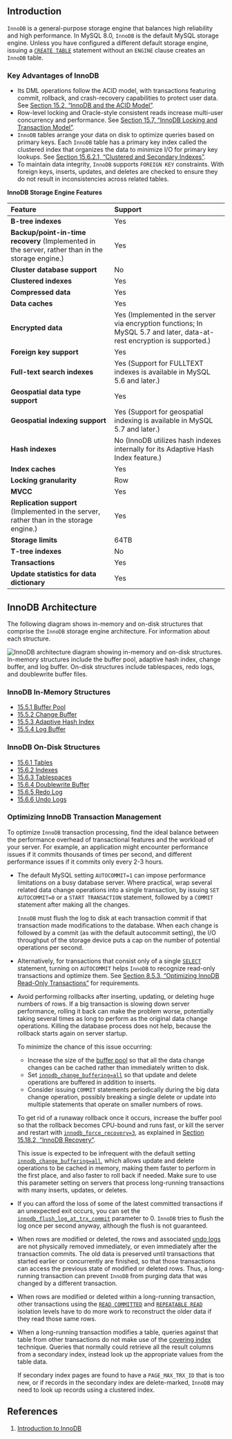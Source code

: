 ## Introduction

`InnoDB` is a general-purpose storage engine that balances high reliability and high performance. In MySQL 8.0, `InnoDB` is the default MySQL storage engine. Unless you have configured a different default storage engine, issuing a [`CREATE TABLE`](https://dev.mysql.com/doc/refman/8.0/en/create-table.html) statement without an `ENGINE` clause creates an `InnoDB` table.



### Key Advantages of InnoDB

- Its DML operations follow the ACID model, with transactions featuring commit, rollback, and crash-recovery capabilities to protect user data. See [Section 15.2, “InnoDB and the ACID Model”](https://dev.mysql.com/doc/refman/8.0/en/mysql-acid.html).
- Row-level locking and Oracle-style consistent reads increase multi-user concurrency and performance. See [Section 15.7, “InnoDB Locking and Transaction Model”](https://dev.mysql.com/doc/refman/8.0/en/innodb-locking-transaction-model.html).
- `InnoDB` tables arrange your data on disk to optimize queries based on primary keys. Each `InnoDB` table has a primary key index called the clustered index that organizes the data to minimize I/O for primary key lookups. See [Section 15.6.2.1, “Clustered and Secondary Indexes”](https://dev.mysql.com/doc/refman/8.0/en/innodb-index-types.html).
- To maintain data integrity, `InnoDB` supports `FOREIGN KEY` constraints. With foreign keys, inserts, updates, and deletes are checked to ensure they do not result in inconsistencies across related tables. 



**InnoDB Storage Engine Features**

| Feature                                                      | Support                                                      |
| :----------------------------------------------------------- | :----------------------------------------------------------- |
| **B-tree indexes**                                           | Yes                                                          |
| **Backup/point-in-time recovery** (Implemented in the server, rather than in the storage engine.) | Yes                                                          |
| **Cluster database support**                                 | No                                                           |
| **Clustered indexes**                                        | Yes                                                          |
| **Compressed data**                                          | Yes                                                          |
| **Data caches**                                              | Yes                                                          |
| **Encrypted data**                                           | Yes (Implemented in the server via encryption functions; In MySQL 5.7 and later, data-at-rest encryption is supported.) |
| **Foreign key support**                                      | Yes                                                          |
| **Full-text search indexes**                                 | Yes (Support for FULLTEXT indexes is available in MySQL 5.6 and later.) |
| **Geospatial data type support**                             | Yes                                                          |
| **Geospatial indexing support**                              | Yes (Support for geospatial indexing is available in MySQL 5.7 and later.) |
| **Hash indexes**                                             | No (InnoDB utilizes hash indexes internally for its Adaptive Hash Index feature.) |
| **Index caches**                                             | Yes                                                          |
| **Locking granularity**                                      | Row                                                          |
| **MVCC**                                                     | Yes                                                          |
| **Replication support** (Implemented in the server, rather than in the storage engine.) | Yes                                                          |
| **Storage limits**                                           | 64TB                                                         |
| **T-tree indexes**                                           | No                                                           |
| **Transactions**                                             | Yes                                                          |
| **Update statistics for data dictionary**                    | Yes                                                          |



## InnoDB Architecture

The following diagram shows in-memory and on-disk structures that comprise the `InnoDB` storage engine architecture. For information about each structure.

![InnoDB architecture diagram showing in-memory and on-disk structures. In-memory structures include the buffer pool, adaptive hash index, change buffer, and log buffer. On-disk structures include tablespaces, redo logs, and doublewrite buffer files.](https://dev.mysql.com/doc/refman/8.0/en/images/innodb-architecture.png)

### InnoDB In-Memory Structures

- [15.5.1 Buffer Pool](https://dev.mysql.com/doc/refman/8.0/en/innodb-buffer-pool.html)
- [15.5.2 Change Buffer](https://dev.mysql.com/doc/refman/8.0/en/innodb-change-buffer.html)
- [15.5.3 Adaptive Hash Index](https://dev.mysql.com/doc/refman/8.0/en/innodb-adaptive-hash.html)
- [15.5.4 Log Buffer](https://dev.mysql.com/doc/refman/8.0/en/innodb-redo-log-buffer.html)

### InnoDB On-Disk Structures

- [15.6.1 Tables](https://dev.mysql.com/doc/refman/8.0/en/innodb-tables.html)
- [15.6.2 Indexes](https://dev.mysql.com/doc/refman/8.0/en/innodb-indexes.html)
- [15.6.3 Tablespaces](https://dev.mysql.com/doc/refman/8.0/en/innodb-tablespace.html)
- [15.6.4 Doublewrite Buffer](https://dev.mysql.com/doc/refman/8.0/en/innodb-doublewrite-buffer.html)
- [15.6.5 Redo Log](https://dev.mysql.com/doc/refman/8.0/en/innodb-redo-log.html)
- [15.6.6 Undo Logs](https://dev.mysql.com/doc/refman/8.0/en/innodb-undo-logs.html)





### Optimizing InnoDB Transaction Management

To optimize `InnoDB` transaction processing, find the ideal balance between the performance overhead of transactional features and the workload of your server. For example, an application might encounter performance issues if it commits thousands of times per second, and different performance issues if it commits only every 2-3 hours.

- The default MySQL setting `AUTOCOMMIT=1` can impose performance limitations on a busy database server. Where practical, wrap several related data change operations into a single transaction, by issuing `SET AUTOCOMMIT=0` or a `START TRANSACTION` statement, followed by a `COMMIT` statement after making all the changes.

  `InnoDB` must flush the log to disk at each transaction commit if that transaction made modifications to the database. When each change is followed by a commit (as with the default autocommit setting), the I/O throughput of the storage device puts a cap on the number of potential operations per second.

- Alternatively, for transactions that consist only of a single [`SELECT`](https://dev.mysql.com/doc/refman/8.0/en/select.html) statement, turning on `AUTOCOMMIT` helps `InnoDB` to recognize read-only transactions and optimize them. See [Section 8.5.3, “Optimizing InnoDB Read-Only Transactions”](https://dev.mysql.com/doc/refman/8.0/en/innodb-performance-ro-txn.html) for requirements.

- Avoid performing rollbacks after inserting, updating, or deleting huge numbers of rows. If a big transaction is slowing down server performance, rolling it back can make the problem worse, potentially taking several times as long to perform as the original data change operations. Killing the database process does not help, because the rollback starts again on server startup.

  To minimize the chance of this issue occurring:

  - Increase the size of the [buffer pool](https://dev.mysql.com/doc/refman/8.0/en/glossary.html#glos_buffer_pool) so that all the data change changes can be cached rather than immediately written to disk.
  - Set [`innodb_change_buffering=all`](https://dev.mysql.com/doc/refman/8.0/en/innodb-parameters.html#sysvar_innodb_change_buffering) so that update and delete operations are buffered in addition to inserts.
  - Consider issuing `COMMIT` statements periodically during the big data change operation, possibly breaking a single delete or update into multiple statements that operate on smaller numbers of rows.

  To get rid of a runaway rollback once it occurs, increase the buffer pool so that the rollback becomes CPU-bound and runs fast, or kill the server and restart with [`innodb_force_recovery=3`](https://dev.mysql.com/doc/refman/8.0/en/innodb-parameters.html#sysvar_innodb_force_recovery), as explained in [Section 15.18.2, “InnoDB Recovery”](https://dev.mysql.com/doc/refman/8.0/en/innodb-recovery.html).

  This issue is expected to be infrequent with the default setting [`innodb_change_buffering=all`](https://dev.mysql.com/doc/refman/8.0/en/innodb-parameters.html#sysvar_innodb_change_buffering), which allows update and delete operations to be cached in memory, making them faster to perform in the first place, and also faster to roll back if needed. Make sure to use this parameter setting on servers that process long-running transactions with many inserts, updates, or deletes.

- If you can afford the loss of some of the latest committed transactions if an unexpected exit occurs, you can set the [`innodb_flush_log_at_trx_commit`](https://dev.mysql.com/doc/refman/8.0/en/innodb-parameters.html#sysvar_innodb_flush_log_at_trx_commit) parameter to 0. `InnoDB` tries to flush the log once per second anyway, although the flush is not guaranteed.

- When rows are modified or deleted, the rows and associated [undo logs](https://dev.mysql.com/doc/refman/8.0/en/glossary.html#glos_undo_log) are not physically removed immediately, or even immediately after the transaction commits. The old data is preserved until transactions that started earlier or concurrently are finished, so that those transactions can access the previous state of modified or deleted rows. Thus, a long-running transaction can prevent `InnoDB` from purging data that was changed by a different transaction.

- When rows are modified or deleted within a long-running transaction, other transactions using the [`READ COMMITTED`](https://dev.mysql.com/doc/refman/8.0/en/innodb-transaction-isolation-levels.html#isolevel_read-committed) and [`REPEATABLE READ`](https://dev.mysql.com/doc/refman/8.0/en/innodb-transaction-isolation-levels.html#isolevel_repeatable-read) isolation levels have to do more work to reconstruct the older data if they read those same rows.

- When a long-running transaction modifies a table, queries against that table from other transactions do not make use of the [covering index](https://dev.mysql.com/doc/refman/8.0/en/glossary.html#glos_covering_index) technique. Queries that normally could retrieve all the result columns from a secondary index, instead look up the appropriate values from the table data.

  If secondary index pages are found to have a `PAGE_MAX_TRX_ID` that is too new, or if records in the secondary index are delete-marked, `InnoDB` may need to look up records using a clustered index.



## References

1. [Introduction to InnoDB](https://dev.mysql.com/doc/refman/8.0/en/innodb-introduction.html)